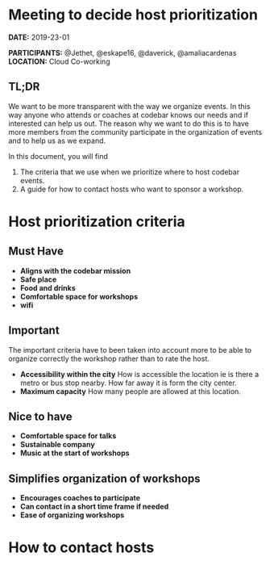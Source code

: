 # Meeting to decide host prioritization

**DATE:** 2019-23-01

**PARTICIPANTS:** @Jethet, @eskape16, @daverick, @amaliacardenas
**LOCATION:** Cloud Co-working

## TL;DR
We want to be more transparent with the way we organize events. In this way anyone who attends or coaches at codebar knows our needs and if interested can help us out. The reason why we want to do this is to have more members from the community participate in the organization of events and to help us as we expand.

In this document, you will find
1. The criteria that we use when we prioritize where to host codebar events.
2. A guide for how to contact hosts who want to sponsor a workshop.

# Host prioritization criteria

## Must Have
* **Aligns with the codebar mission**
* **Safe place**
* **Food and drinks**
* **Comfortable space for workshops**
* **wifi**

## Important
The important criteria have to been taken into account more to be able to organize correctly the workshop rather than to rate the host.
* **Accessibility within the city**
How is accessible the location ie is there a metro or bus stop nearby. How far away it is form the city center.
* **Maximum capacity**
How many people are allowed at this location.

## Nice to have
* **Comfortable space for talks**
* **Sustainable company**
* **Music at the start of workshops**

## Simplifies organization of workshops
* **Encourages coaches to participate**
* **Can contact in a short time frame if needed**
* **Ease of organizing workshops**

# How to contact hosts
